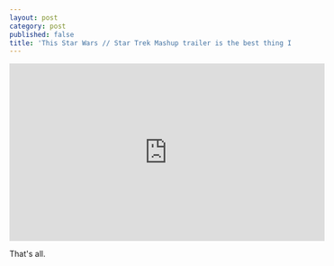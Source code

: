 ```yaml
---
layout: post
category: post
published: false
title: 'This Star Wars // Star Trek Mashup trailer is the best thing I''ve ever seen '
---
```

<iframe width="560" height="315" src="https://www.youtube.com/embed/IuYhjAXIAro" frameborder="0" allowfullscreen></iframe>

That's all. 